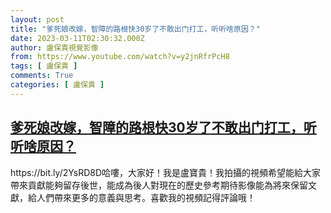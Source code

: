 ```yaml
---
layout: post
title: "爹死娘改嫁，智障的路根快30岁了不敢出门打工，听听啥原因？"
date: 2023-03-11T02:30:32.000Z
author: 盧保貴視覺影像
from: https://www.youtube.com/watch?v=y2jnRfrPcH8
tags: [ 盧保貴 ]
comments: True
categories: [ 盧保貴 ]
---
```

<!--1678501832000-->
[爹死娘改嫁，智障的路根快30岁了不敢出门打工，听听啥原因？](https://www.youtube.com/watch?v=y2jnRfrPcH8)
------

<div>
https://bit.ly/2YsRD8D哈嘍，大家好！我是盧寶貴！我拍攝的視頻希望能給大家帶來貢獻能夠留存後世，能成為後人對現在的歷史參考期待影像能為將來保留文獻，給人們帶來更多的意義與思考。喜歡我的視頻記得評論哦！
</div>
